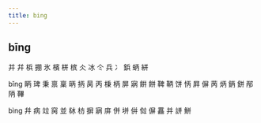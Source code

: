 ```yaml
---
title: bing
---
```


## bīng
并
幷
梹
掤
氷
檳
栟
槟
仌
冰
仒
兵
冫
鋲
蛃
絣


bǐng
眪
琕
秉
禀
稟
昞
抦
昺
丙
棅
柄
屏
寎
餠
餅
鞞
鞆
饼
怲
屛
偋
苪
炳
鈵
鉼
邴
陃
鞸








bìng
幷
病
竝
窉
並
栤
枋
摒
寎
庰
併
垪
倂
傡
偋
靐
并
誁
鮩
